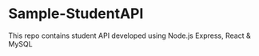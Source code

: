 # Sample-StudentAPI
This repo contains student API developed using Node.js Express, React &amp; MySQL
